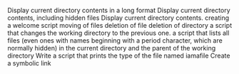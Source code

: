Display current directory contents in a long format
Display current directory contents, including hidden files 
Display current directory contents.
creating a welcome script
moving of files
deletion of file
deletion of directory
a script that changes the working directory to the previous one.
a script that lists all files (even ones with names beginning with a period character, which are normally hidden) in the current directory and the parent of the working directory
Write a script that prints the type of the file named iamafile
Create a symbolic link 
